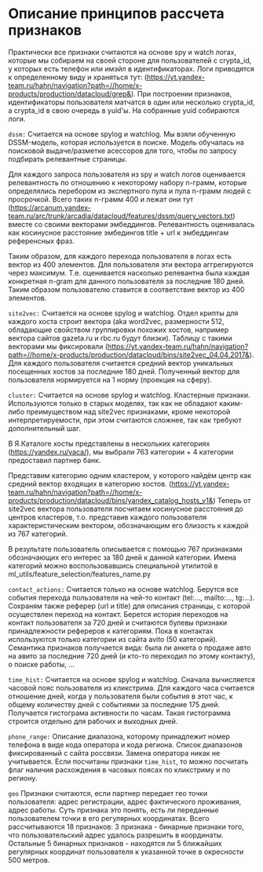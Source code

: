 # Описание принципов рассчета признаков
Практически все признаки считаются на основе spy и watch логах, которые мы собираем на своей стороне для пользователей с crypta_id, у которых есть телефон или имэйл в идентификаторах. Логи приводятся к определенному виду и храняться тут: (https://yt.yandex-team.ru/hahn/navigation?path=//home/x-products/production/datacloud/grep&). При построении признаков, идентификаторы пользователя матчатся в один или несколько crypta_id, а crypta_id в свою очередь в yuid'ы. На собранные yuid собираются логи.

`dssm:`
Считается на основе spylog и watchlog.
Мы взяли обученную DSSM-модель, которая используется в поиске. Модель обучалась на поисковой выдаче/разметке асессоров для того, чтобы по запросу подбирать релевантные страницы. 

Для каждого запроса пользователя из spy и watch логов оценивается релевантность по отношению к некоторому набору n-грамм, которые определялись перебором из экспертного пула и пула n-грамм людей с просрочкой. Всего таких n-грамм 400 и лежат они тут (https://arcanum.yandex-team.ru/arc/trunk/arcadia/datacloud/features/dssm/query_vectors.txt) вместе со своими векторами эмбеддингов. Релевантность оценивалась как косинусное расстояние эмбедингов title + url к эмбеддингам референсных фраз.

Таким образом, для каждого перехода пользователя в логах есть вектор из 400 элементов. Для пользователя эти вектора аггрегируются через максимум. Т.е. оценивается насколько релевантна была каждая конкретная n-gram для данного пользователя за последние 180 дней. Таким образом пользователю ставится в соответствие вектор из 400 элементов.

`site2vec:`
Считается на основе spylog и watchlog.
Отдел крипты для каждого хоста строит вектора (aka word2vec, размерности 512, обладающие свойством группировки похожих хостов, например вектора сайтов gazeta.ru и rbc.ru будут близки). Таблицу с такими векторами мы фиксировали (https://yt.yandex-team.ru/hahn/navigation?path=//home/x-products/production/datacloud/bins/site2vec_04.04.2017&). Для каждого пользователя считается средний вектор уникальных посещенных хостов за последние 180 дней. Полученный вектор для пользователя нормируется на 1 норму (проекция на сферу).

`cluster:`
Считается на основе spylog и watchlog.
Кластерные признаки. Используются только в старых моделях, так как не обладают каким-либо преимуществом над site2vec признаками, кроме некоторой интерпретируемости, при этом считаются сложнее, так как требуют дополнительный шаг.

В Я.Каталоге хосты представлены в нескольких категориях (https://yandex.ru/yaca/), мы выбрали 763 категории + 4 категории предоставил партнер банк.

Представим категорию одним кластером, у которого найдём центр как средний вектор входящих в категорию хостов. (https://yt.yandex-team.ru/hahn/navigation?path=//home/x-products/production/datacloud/bins/yandex_catalog_hosts_v1&)
Теперь от site2vec вектора пользователя посчитаем косинусное расстояния до центров кластеров, т.о. представив каждого пользователя характеристическим вектором, обозначающим его близость к каждой из 767 категорий.

В результате пользователь описывается с помощью 767 признаками обозначающих его интерес за 180 дней к данной категории. Имена категорий можно воспользовавшись специальной утилитой в ml_utils/feature_selection/features_name.py

`contact_actions:`
Считается только на основе watchlog. Берутся все события перехода пользователя на чей-то контакт (tel:..., mailto:..., tg:...). Сохраням также реферер (url и title) для описания страницы, с которой осуществлен переход на контакт.
Берется история переходов на контакт пользователя за 720 дней и считаются булевы признаки принадлежности рефереров к категориям.
Пока в контактах используются только категории из сайта avito (50 категорий).
Семантика признаков получается вида: была ли анкета о продаже авто на авито за последние 720 дней (и кто-то переходил по этому контакту), о поиске работы, ...



`time_hist:`
Считается на основе spylog и watchlog.
Сначала вычисляется часовой пояс пользователя из кликстрима.
Для каждого часа считается отношение дней, когда у пользователя были события в этот час, к общему количеству дней с событиями за последние 175 дней.
Получается гистограма активности по часам. Такая гистограмма строится отдельно для рабочих и выходных дней.


`phone_range:`
Описание диапазона, которому принадлежит номер телефона в виде кода оператора и кода региона. Список диапазонов фиксированный с сайта россвязи. Замена оператора никак не учитывается.
Если посчитаны признаки `time_hist`, то можно посчитать флаг наличия расхождения в часовых поясах по кликстриму и по региону.

`geo`
Признаки считаются, если партнер передает гео точки пользователя: адрес регистрации, адрес фактического проживания, адрес работы. Суть признака это понять, есть ли переданные пользователем точки в его регулярных координатах. Всего рассчитываются 18 признаков: 3 признака - бинарные признаки того, что пользовательский адрес удалось разрешить в координаты. Остальные 5 бинарных признаков - находятся ли 5 ближайших регулярных координат пользователя к указанной точке в окресности 500 метров.